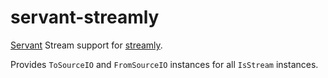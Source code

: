# servant-streamly

[Servant](https://hackage.haskell.org/package/servant/) Stream support for [streamly](https://hackage.haskell.org/package/streamly/).

Provides `ToSourceIO` and `FromSourceIO` instances for all `IsStream` instances.
